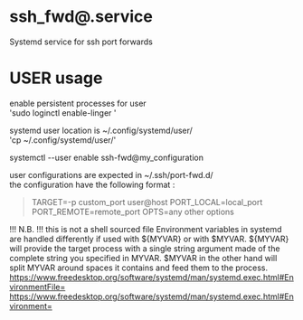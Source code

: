 # ssh_fwd@.service
Systemd service for ssh port forwards

# USER usage

enable persistent processes for user   
'sudo loginctl enable-linger <user>'

systemd user location is ~/.config/systemd/user/   
'cp <service file> ~/.config/systemd/user/'   

systemctl --user enable ssh-fwd@my_configuration

user configurations are expected in ~/.ssh/port-fwd.d/   
the configuration have the following format :   
>TARGET=-p custom_port user@host
>PORT_LOCAL=local_port
>PORT_REMOTE=remote_port
>OPTS=any other options

!!! N.B. !!!
this is not a shell sourced file
Environment variables in systemd are handled differently if used with ${MYVAR} or with $MYVAR.
${MYVAR} will provide the target process with a single string argument made of the complete string you specified in MYVAR.
$MYVAR in the other hand will split MYVAR around spaces it contains and feed them to the process.
https://www.freedesktop.org/software/systemd/man/systemd.exec.html#EnvironmentFile=
https://www.freedesktop.org/software/systemd/man/systemd.exec.html#Environment=

